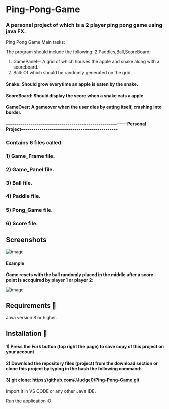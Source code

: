 # Ping-Pong-Game
### A personal project of which is a 2 player ping pong game using java FX. 

Ping Pong Game Main tasks: 

 The program should include the following: 2 Paddles,Ball,ScoreBoard;
 1) GamePanel-- A grid of which houses the apple and snake along with a scoreboard.
 2) Ball: Of which should be randomly generated on the grid.
#### Snake: Should grow everytime an apple is eaten by the snake. 
#### ScoreBoard: Should display the score when a snake eats a apple.
#### GameOver: A gameover when the user dies by eating itself, crashing into border.

#### -----------------------------------------------------------Personal Project-----------------------------------------------

### Contains 6 files called:
### 1) Game_Frame file.
### 2) Game_Panel file.
### 3) Ball  file.
### 4) Paddle file.
### 5) Pong_Game file.
### 6) Score file.


## Screenshots

![image](https://user-images.githubusercontent.com/73240114/147762576-df089219-67fe-4210-add9-e039e3589c2f.png)


#### Example

**Game resets with the ball randomly placed in the middle after a score point is accquired by player 1 or player 2**: 

![image](https://user-images.githubusercontent.com/73240114/147762740-9c25f1c3-1bdc-4ed5-8983-7a4eb827ec56.png)



## Requirements 🔧
Java version 8 or higher.

## Installation 🔌
#### 1) Press the Fork button (top right the page) to save copy of this project on your account.

#### 2) Download the repository files (project) from the download section or clone this project by typing in the bash the following command:

#### 3) git clone: https://github.com/JJudge0/Ping-Pong-Game.git
Import it in VS CODE or any other Java IDE.

Run the application :D

